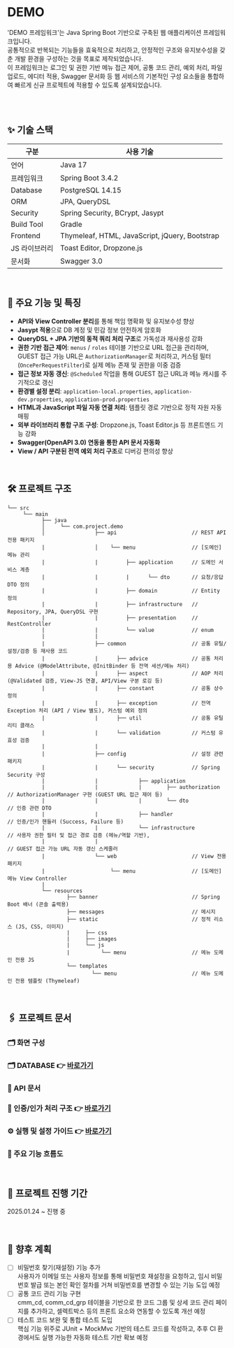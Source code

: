# DEMO
'DEMO 프레임워크'는 Java Spring Boot 기반으로 구축된 웹 애플리케이션 프레임워크입니다. <br>
공통적으로 반복되는 기능들을 효육적으로 처리하고, 안정적인 구조와 유지보수성을 갖춘 개발 환경을 구성하는 것을 목표로 제작되었습니다. <br>
이 프레임워크는 로그인 및 권한 기반 메뉴 접근 제어, 공통 코드 관리, 예외 처리, 파일 업로드, 에디터 적용, Swagger 문서화 등 웹 서비스의 기본적인 구성 요소들을 통합하여 빠르게 신규 프로젝트에 적용할 수 있도록 설계되었습니다.

<br>
<br>

## ✨ 기술 스택
| 구분 | 사용 기술 |
|-----|----------|
| 언어 | Java 17 |
| 프레임워크 | Spring Boot 3.4.2 |
| Database | PostgreSQL 14.15 |
| ORM | JPA, QueryDSL |
| Security | Spring Security, BCrypt, Jasypt |
| Build Tool | Gradle |
| Frontend | Thymeleaf, HTML, JavaScript, jQuery, Bootstrap |
| JS 라이브러리 | Toast Editor, Dropzone.js | 
| 문서화 | Swagger 3.0 |

<br>

## 📌 주요 기능 및 특징
- **API와 View Controller 분리**를 통해 책임 명확화 및 유지보수성 향상
- **Jasypt 적용**으로 DB 계정 및 민감 정보 안전하게 암호화
- **QueryDSL + JPA 기반의 동적 쿼리 처리 구조**로 가독성과 재사용성 강화
- **권한 기반 접근 제어**: `menus` / `roles` 테이블 기반으로 URL 접근을 관리하며,  
  GUEST 접근 가능 URL은 `AuthorizationManager`로 처리하고, 커스텀 필터(`OncePerRequestFilter`)로 실제 메뉴 존재 및 권한을 이중 검증
- **접근 정보 자동 갱신**: `@Scheduled` 작업을 통해 GUEST 접근 URL과 메뉴 캐시를 주기적으로 갱신
- **환경별 설정 분리**: `application-local.properties`, `application-dev.properties`, `application-prod.properties`
- **HTML과 JavaScript 파일 자동 연결 처리**: 템플릿 경로 기반으로 정적 자원 자동 매핑
- **외부 라이브러리 통합 구조 구성**: Dropzone.js, Toast Editor.js 등 프론트엔드 기능 강화
- **Swagger(OpenAPI 3.0) 연동을 통한 API 문서 자동화**
- **View / API 구분된 전역 예외 처리 구조**로 디버깅 편의성 향상

<br>

## 🛠️ 프로젝트 구조
```
└── src
     └── main 
           ├── java
           │     └── com.project.demo
           │                ├── api                        // REST API 전용 패키지
           |                │    └── menu                  // [도메인] 메뉴 관리
           |                |         ├── application      // 도메인 서비스 계층
           |                |         |      └── dto       // 요청/응답 DTO 정의
           |                |         ├── domain           // Entity 정의
           |                |         ├── infrastructure   // Repository, JPA, QueryDSL 구현
           |                |         ├── presentation     // RestController
           |                |         └── value            // enum
           |                |
           |                ├── common                     // 공통 유틸/설정/검증 등 재사용 코드
           |                |      ├── advice              // 공통 처리용 Advice (@ModelAttribute, @InitBinder 등 전역 세션/메뉴 처리)
           |                |      ├── aspect              // AOP 처리 (@Validated 검증, View-JS 연결, API/View 구분 로깅 등)
           |                |      ├── constant            // 공통 상수 정의
           |                |      ├── exception           // 전역 Exception 처리 (API / View 별도), 커스텀 예외 정의
           |                |      ├── util                // 공통 유틸리티 클래스
           |                |      └── validation          // 커스텀 유효성 검증
           |                |
           |                ├── config                     // 설정 관련 패키지
           |                |      └── security            // Spring Security 구성
           |                |             ├── application
           |                |             |        ├── authorization   // AuthorizationManager 구현 (GUEST URL 접근 제어 등)
           |                |             |        └── dto             // 인증 관련 DTO
           |                |             ├── handler                  // 인증/인가 핸들러 (Success, Failure 등)
           |                |             └── infrastructure           // 사용자 권한 필터 및 접근 경로 검증 (메뉴/역할 기반),
           |                |                                          // GUEST 접근 가능 URL 자동 갱신 스케줄러
           |                └── web                        // View 전용 패키지
           |                     └── menu                  // [도메인] 메뉴 View Controller
           |
           └── resources
                   ├── banner                              // Spring Boot 배너 (콘솔 출력용)
                   ├── messages                            // 메시지
                   ├── static                              // 정적 리소스 (JS, CSS, 이미지)
                   |     ├── css
                   |     ├── images
                   |     └── js
                   |          └── menu                     // 메뉴 도메인 전용 JS
                   └── templates
                           └── menu                        // 메뉴 도메인 전용 템플릿 (Thymeleaf)
```

<br>

## 🖇️ 프로젝트 문서
### 🗂️ 화면 구성
### 🗂️ DATABASE 👉 [바로가기](docs/db/database.md)
### 📑 API 문서
### 🔐 인증/인가 처리 구조 👉 [바로가기](docs/security-structure.md)
### ⚙️ 실행 및 설정 가이드 👉 [바로가기](docs/setup.md)
### 🔄 주요 기능 흐름도

<br>

## 📆 프로젝트 진행 기간
2025.01.24 ~ 진행 중

<br>

## 🔎 향후 계획
- [ ] 비밀번호 찾기(재설정) 기능 추가 <br>
사용자가 이메일 또는 사용자 정보를 통해 비밀번호 재설정을 요청하고, 임시 비밀번호 발급 또는 본인 확인 절차를 거쳐 비밀번호를 변경할 수 있는 기능 도입 예정
- [ ] 공통 코드 관리 기능 구현 <br>
cmm_cd, comm_cd_grp 테이블을 기반으로 한 코드 그룹 및 상세 코드 관리 페이지를 추가하고, 셀렉트박스 등의 프론트 요소와 연동할 수 있도록 개선 예정
- [ ] 테스트 코드 보완 및 통합 테스트 도입 <br>
핵심 기능 위주로 JUnit + MockMvc 기반의 테스트 코드를 작성하고, 추후 CI 환경에서도 실행 가능한 자동화 테스트 기반 확보 예정